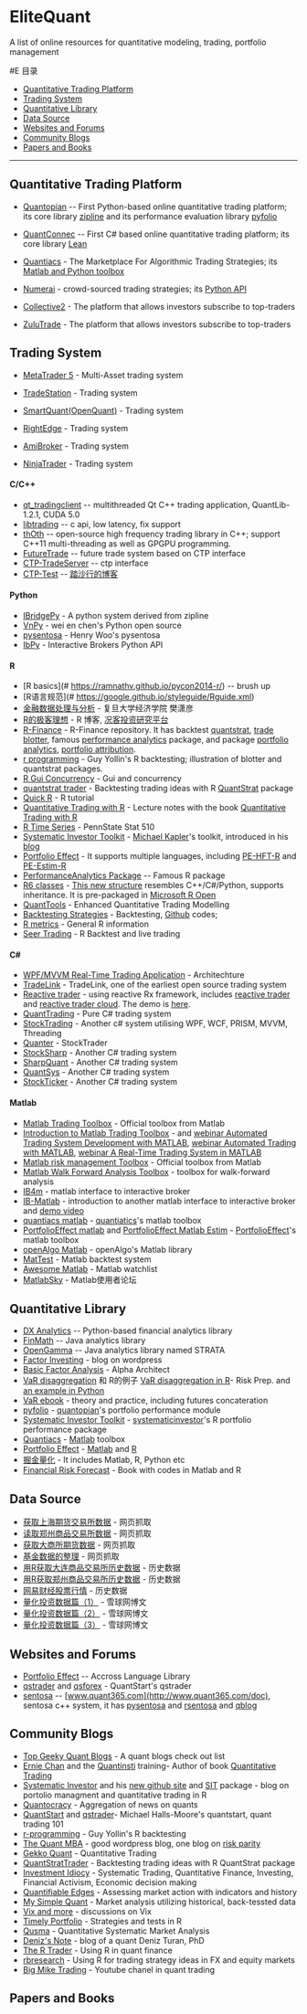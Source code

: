 # EliteQuant
A list of online resources for quantitative modeling, trading, portfolio management 

#E 目录
* [Quantitative Trading Platform](#quantitative-trading-platform)
* [Trading System](#trading-system)
* [Quantitative Library](#quantitative-library)
* [Data Source](data-source)
* [Websites and Forums](#websites-and-forums)
* [Community Blogs](#community-blogs)
* [Papers and Books](#papers-and-books)

- - -

## Quantitative Trading Platform
* [Quantopian](https://www.quantopian.com/) -- First Python-based online quantitative trading platform; its core library [zipline](https://github.com/quantopian/zipline) and its performance evaluation library [pyfolio](https://github.com/quantopian/pyfolio)

* [QuantConnec](https://www.quantconnect.com/) -- First C# based online quantitative trading platform; its core library [Lean](https://github.com/QuantConnect/Lean)

* [Quantiacs](https://www.quantiacs.com/) - The Marketplace For Algorithmic Trading Strategies; its [Matlab and Python toolbox](https://github.com/Quantiacs)

* [Numerai](https://numer.ai/) - crowd-sourced trading strategies; its [Python API](https://github.com/numerai/NumerAPI)

* [Collective2](https://trade.collective2.com/) - The platform that allows investors subscribe to top-traders

* [ZuluTrade](https://trade.collective2.com/) - The platform that allows investors subscribe to top-traders

## Trading System
* [MetaTrader 5](https://www.metatrader5.com/) - Multi-Asset trading system

* [TradeStation](https://www.tradestation.com/) - Trading system

* [SmartQuant(OpenQuant)](http://www.smartquant.com/) - Trading system

* [RightEdge](http://www.rightedgesystems.com/) - Trading system

* [AmiBroker](https://www.amibroker.com/) - Trading system

* [NinjaTrader](http://ninjatrader.com/) - Trading system

#### C/C++
* [qt_tradingclient](https://github.com/spinlockirqsave/qt_tradingclient_1) -- multithreaded Qt C++ trading application, QuantLib-1.2.1, CUDA 5.0
* [libtrading](https://github.com/libtrading/libtrading) -- c api, low latency, fix support
* [thOth](https://github.com/vermosen/thOth) -- open-source high frequency trading library in C++; support C++11 multi-threading as well as GPGPU programming.
* [FutureTrade](https://github.com/athmoon/FutureTrade) -- future trade system based on CTP interface
* [CTP-TradeServer](https://github.com/dxtkdxtk/CTP-TradeServer) -- ctp interface
* [CTP-Test](https://github.com/tashaxing/CTPtest) -- [踏沙行的博客](http://blog.csdn.net/u012234115/article/details/70195889)

#### Python
* [IBridgePy](https://github.com/letianzj/IBridgePy)  - A python system derived from zipline
* [VnPy](https://github.com/vnpy/vnpy)  - wei en chen's Python open source
* [pysentosa](https://github.com/henrywoo/pysentosa)  - Henry Woo's pysentosa
* [IbPy](https://github.com/blampe/IbPy)  - Interactive Brokers Python API

#### R
* [R basics](# https://ramnathv.github.io/pycon2014-r/)  -- brush up
* [R语言规范](# https://google.github.io/styleguide/Rguide.xml)
* [金融数据处理与分析](https://www.zybuluo.com/fanxy/note/348439) - 复旦大学经济学院 樊潇彦
* [R的极客理想](http://fens.me/) - R 博客, [况客投资研究平台](https://qutke.com/)
* [R-Finance](https://github.com/R-Finance) - R-Finance repository. It has backtest [quantstrat](https://github.com/R-Finance/quantstrat), [trade blotter](https://github.com/R-Finance/blotter), famous [performance analytics](https://github.com/R-Finance/PerformanceAnalytics) package, and package [portfolio analytics](https://github.com/R-Finance/PortfolioAnalytics), [portfolio attribution](https://github.com/R-Finance/PortfolioAttribution).
* [r programming](http://www.r-programming.org/papers) - Guy Yollin's R backtesting; illustration of blotter and quantstrat packages.
* [R Gui Concurrency](https://www.quora.com/Is-it-possible-in-R-to-run-a-task-which-updates-GUI-but-does-not-block-it-the-GUI-and-R) - Gui and concurrency
* [quantstrat trader](https://quantstrattrader.wordpress.com/) - Backtesting trading ideas with R [QuantStrat](https://github.com/R-Finance/quantstrat) package
* [Quick R](http://www.statmethods.net/) - R tutorial
* [Quantitative Trading with R](http://www.rfortraders.com/) - Lecture notes with the book [Quantitative Trading with R](https://www.amazon.com/Quantitative-Trading-Understanding-Mathematical-Computational/dp/1137354070/ref=as_sl_pc_tf_til?tag=boucom-20&linkCode=w00&linkId=VMLBWHSVLMYG5K7T&creativeASIN=1137354070)
* [R Time Series](https://onlinecourses.science.psu.edu/stat510/) - PennState Stat 510
* [Systematic Investor Toolkit](https://github.com/systematicinvestor/SIT) - [Michael Kapler](https://www.linkedin.com/in/michael-kapler-mmf-cfa-92a1a02/?ppe=1)'s toolkit, introduced in his [blog](https://systematicinvestor.wordpress.com/)
* [Portfolio Effect](https://github.com/PortfolioEffect) - It supports multiple languages, including [PE-HFT-R](https://github.com/PortfolioEffect/PE-HFT-R) and [PE-Estim-R](https://github.com/PortfolioEffect/PE-Estim-R)
* [PerformanceAnalytics Package](https://github.com/cran/PerformanceAnalytics) -- Famous R package
* [R6 classes](https://cran.r-project.org/web/packages/R6/vignettes/Introduction.html) - [This new structure](http://blog.revolutionanalytics.com/2017/07/the-r6-class-system.html) resembles C++/C#/Python, supports inheritance. It is pre-packaged in [Microsoft R Open](https://mran.microsoft.com/documents/rro/installation/)
* [QuantTools](https://quanttools.bitbucket.io/) - Enhanced Quantitative Trading Modelling
* [Backtesting Strategies](https://timtrice.github.io/backtesting-strategies/) - Backtesting, [Github](https://github.com/timtrice/backtesting-strategies) codes;
* [R metrics](https://www.rmetrics.org/) - General R information
* [Seer Trading](http://www.seertrading.com) - R Backtest and live trading

#### C#
* [WPF/MVVM Real-Time Trading Application](https://www.codeproject.com/Articles/326641/WPF-MVVM-Real-Time-Trading-Application)  - Architechture
* [TradeLink](https://github.com/pracplayopen/core)  - TradeLink, one of the earliest open source trading system
* [Reactive trader](https://github.com/AdaptiveConsulting)  - using reactive Rx framework, includes [reactive trader](https://github.com/AdaptiveConsulting/ReactiveTrader) and [reactive trader cloud](https://github.com/AdaptiveConsulting/ReactiveTraderCloud). The demo is [here](https://web-demo.adaptivecluster.com/).
* [QuantTrading](https://github.com/letianzj/QuantTrading)  - Pure C# trading system
* [StockTrading](https://github.com/houmie/StockTrading)  - Another c# system utilising WPF, WCF, PRISM, MVVM, Threading
* [Quanter](https://github.com/dengguoyu/quanter)  - StockTrader
* [StockSharp](https://github.com/StockSharp/StockSharp)  - Another C# trading system
* [SharpQuant](https://github.com/smartquant/SharpQuant.QuantStudio)  - Another C# trading system
* [QuantSys](https://github.com/exl3/QuantSys)  - Another C# trading system
* [StockTicker](https://github.com/danielmarbach/StockTicker)  - Another C# trading system

#### Matlab
* [Matlab Trading Toolbox](https://www.mathworks.com/products/trading.html)  - Official toolbox from Matlab
* [Introduction to Matlab Trading Toolbox](https://www.mathworks.com/matlabcentral/fileexchange/52588-automated-trading-system-development-with-matlab?focused=5253184&tab=example)  - and [webinar Automated Trading System Development with MATLAB](https://www.mathworks.com/videos/automated-trading-system-development-with-matlab-106851.html), [webinar Automated Trading with MATLAB](https://www.mathworks.com/videos/automated-trading-with-matlab-81911.html), [webinar A Real-Time Trading System in MATLAB](https://www.mathworks.com/videos/a-real-time-trading-system-in-matlab-92900.html)
* [Matlab risk management Toolbox](https://www.mathworks.com/products/risk-management.htmll)  - Official toolbox from Matlab
* [Matlab Walk Forward Analysis Toolbox](http://wfatoolbox.com/)  - toolbox for walk-forward analysis
* [IB4m](https://github.com/softwarespartan/IB4m)  - matlab interface to interactive broker
* [IB-Matlab](http://undocumentedmatlab.com/ib-matlab/)  - introduction to another matlab interface to interactive broker and [demo video](http://undocumentedmatlab.com/ib-matlab/real-time-trading-system-demo)
* [quantiacs matlab](https://github.com/Quantiacs/quantiacs-matlab)  - [quantiatics](https://github.com/Quantiacs)'s matlab toolbox
* [PortfolioEffect matlab](https://github.com/PortfolioEffect/PE-HFT-Matlab) and [PortfolioEffect Matlab Estim](https://github.com/PortfolioEffect/PE-Estim-Matlab) - [PortfolioEffect](https://github.com/PortfolioEffect)'s matlab toolbox
* [openAlgo Matlab](https://github.com/mtompkins/openAlgo/tree/master/Matlab)  - openAlgo's Matlab library
* [MatTest](MatTest)  - Matlab backtest system
* [Awesome Matlab](https://github.com/uhub/awesome-matlab)  - Matlab watchlist
* [MatlabSky](http://www.matlabsky.com/)  - Matlab使用者论坛

## Quantitative Library
* [DX Analytics](http://dx-analytics.com/) -- Python-based financial analytics library
* [FinMath](http://finmath.net/) -- Java analytics library
* [OpenGamma](http://www.opengamma.com/) -- Java analytics library named STRATA
* [Factor Investing](https://factorinvestingtutorial.wordpress.com/) - blog on wordpress
* [Basic Factor Analysis](https://alphaarchitect.com/2015/05/28/basic-factor-analysis-simple-tools-to-understand-what-drives-performance/#gs.hTh8M9M) - Alpha Architect
* [VaR disaggregation](https://www.riskprep.com/all-tutorials/37-exam-31/150-var-disaggregation-marginal-and-component-var) 和 R的例子 [VaR disaggregation in R](https://www.riskprep.com/all-tutorials/37-exam-31/151-var-disaggregation-in-r-marginal-and-component-var)- Risk Prep. and [an example in Python](http://firsttimeprogrammer.blogspot.com/2015/01/portfolio-var-with-python.html)
* [VaR ebook](https://www.value-at-risk.net/) - theory and practice, including futures concateration
* [pyfolio](https://github.com/quantopian/pyfolio) - [quantopian](https://github.com/quantopian)'s portfolio performance module
* [Systematic Investor Toolkit](https://github.com/systematicinvestor/SIT) - [systematicinvestor](https://github.com/systematicinvestor)'s R portfolio performance package
* [Quantiacs](https://github.com/Quantiacs) - [Matlab](https://github.com/Quantiacs/quantiacs-matlab) toolbox
* [Portfolio Effect](https://github.com/PortfolioEffect) - [Matlab](https://github.com/PortfolioEffect/PE-HFT-Matlab) and [R](https://github.com/PortfolioEffect/PE-HFT-R)
* [掘金量化](www.myquant.cn/) - It includes Matlab, R, Python etc
* [Financial Risk Forecast](http://www.financialriskforecasting.com/) - Book with codes in Matlab and R

## Data Source
* [获取上海期货交易所数据](https://gist.github.com/yanping/4224906) - 网页抓取
* [读取郑州商品交易所数据](https://gist.github.com/yanping/4224218) - 网页抓取
* [获取大商所期货数据](https://gist.github.com/yanping/4223011) - 网页抓取
* [基金数据的整理](https://gist.github.com/yanping/4038720) - 网页抓取
* [用R获取大连商品交易所历史数据](http://yanping.me/cn/blog/2012/12/09/get-dce-data/) - 历史数据
* [用R获取郑州商品交易所历史数据](http://yanping.me/cn/blog/2013/02/09/get-zce-data/) - 历史数据
* [网易财经股票行情](http://yanping.me/cn/blog/2013/02/10/cntrade-r-version/) - 历史数据
* [量化投资数据篇（1）](https://xueqiu.com/8506830704/72813000) - 雪球网博文
* [量化投资数据篇（2）](https://xueqiu.com/8506830704/72979651) - 雪球网博文
* [量化投资数据篇（3）](https://xueqiu.com/8506830704/73125523) - 雪球网博文

## Websites and Forums
* [Portfolio Effect](https://www.portfolioeffect.com/) -- Accross Language Library
* [qstrader](https://github.com/mhallsmoore/qstrader) and [qsforex](https://github.com/mhallsmoore/qsforex) - QuantStart's qstrader
* [sentosa](https://github.com/letianzj/Sentosa) -- [www.quant365.com](http://www.quant365.com/doc), sentosa c++ system, it has [pysentosa](https://github.com/henrywoo/pysentosa) and [rsentosa](https://github.com/letianzj/Sentosa) and [qblog](https://github.com/henrywoo/qblog)

## Community Blogs
* [Top Geeky Quant Blogs](https://alphaarchitect.com/2014/10/13/top-geeky-quant-blogs/#.VECOwfldV8E) - A quant blogs check out list
* [Ernie Chan](http://epchan.blogspot.com/) and the [Quantinsti](https://quantra.quantinsti.com/) training- Author of book [Quantitative Trading](https://www.amazon.com/Quantitative-Trading-Build-Algorithmic-Business-ebook/dp/B001FA0GGC/ref=as_sl_pc_qf_sp_asin_til?tag=quantitativet-20&linkCode=w00&linkId=I77Y2AV4YZVRZFN7&creativeASIN=B001FA0GGC)
* [Systematic Investor](https://systematicinvestor.wordpress.com/) and his [new github site](http://systematicinvestor.github.io/) and [SIT](https://github.com/systematicinvestor/SIT) package - blog on portolio managment and quantitative trading in R
* [Quantocracy](http://quantocracy.com/) - Aggregation of news on quants
* [QuantStart](https://www.quantstart.com/) and [qstrader](https://github.com/mhallsmoore/qstrader)- Michael Halls-Moore's quantstart, quant trading 101
* [r-programming](http://www.r-programming.org/papers) - Guy Yollin's R backtesting
* [The Quant MBA](https://thequantmba.wordpress.com/) - good wordpress blog, one blog on [risk parity](https://thequantmba.wordpress.com/2016/12/14/risk-parityrisk-budgeting-portfolio-in-python/)
* [Gekko Quant](http://gekkoquant.com/) - Quantitative Trading
* [QuantStratTrader](https://quantstrattrader.wordpress.com/) - Backtesting trading ideas with R QuantStrat package
* [Investment Idiocy](https://qoppac.blogspot.co.uk/) - Systematic Trading, Quantitative Finance, Investing, Financial Activism, Economic decision making
* [Quantifiable Edges](http://quantifiableedges.blogspot.com/) - Assessing market action with indicators and history
* [My Simple Quant](http://mysimplequant.blogspot.com/) - Market analysis utilizing historical, back-tessted data
* [Vix and more](http://vixandmore.blogspot.com/) - discussions on Vix
* [Timely Portfolio](http://timelyportfolio.blogspot.com/) - Strategies and tests in R
* [Qusma](http://qusma.com/) - Quantitative Systematic Market Analysis
* [Deniz's Note](http://denizstij.blogspot.com/) - blog of a quant Deniz Turan, PhD
* [The R Trader](http://www.thertrader.com/) - Using R in quant finance
* [rbresearch](https://rbresearch.wordpress.com/) - Using R for trading strategy ideas in FX and equity markets
* [Big Mike Trading](https://www.youtube.com/user/BigMikeTrading/videos) - Youtube chanel in quant trading

## Papers and Books
